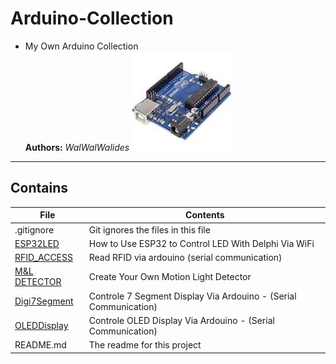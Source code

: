 # Arduino-Collection
- My Own Arduino Collection   
**Authors:**  *WalWalWalides*
![](ARDUINO_UNO.jpg)

------

## Contains

| File | Contents | 
| --- | --- |
| .gitignore | Git ignores the files in this file |
| [ESP32LED](https://github.com/walwalwalides/Arduino-Collection/tree/master/ESP32LED) | How to Use ESP32 to Control LED With Delphi Via WiFi  |
| [RFID_ACCESS](https://github.com/walwalwalides/Arduino-Collection/tree/master/RFID_ACCESS)  |Read RFID via ardouino (serial communication) |
| [M&L DETECTOR](https://github.com/walwalwalides/Arduino-Collection/tree/master/M-L-DETECTOR) | Create Your Own Motion Light Detector |
| [Digi7Segment](https://github.com/walwalwalides/Arduino-Collection/tree/master/Digi7Segment)|Controle 7 Segment Display Via Ardouino - (Serial Communication) |
| [OLEDDisplay](https://github.com/walwalwalides/Arduino-Collection/tree/master/OLEDDisplay)|Controle OLED Display Via Ardouino - (Serial Communication) |
| README.md | The readme for this project
